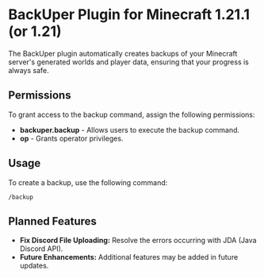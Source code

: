 # BackUper Plugin for Minecraft 1.21.1 (or 1.21)

The BackUper plugin automatically creates backups of your Minecraft server's generated worlds and player data, ensuring that your progress is always safe.

## Permissions

To grant access to the backup command, assign the following permissions:

- **backuper.backup** - Allows users to execute the backup command.
- **op** - Grants operator privileges.

## Usage

To create a backup, use the following command:

```
/backup
```

## Planned Features

- **Fix Discord File Uploading:** Resolve the errors occurring with JDA (Java Discord API).
- **Future Enhancements:** Additional features may be added in future updates.
